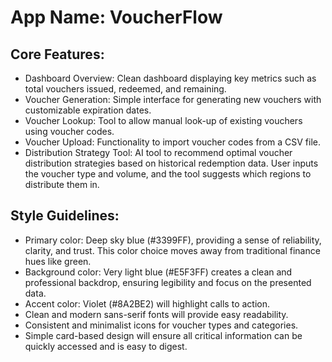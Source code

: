 # **App Name**: VoucherFlow

## Core Features:

- Dashboard Overview: Clean dashboard displaying key metrics such as total vouchers issued, redeemed, and remaining.
- Voucher Generation: Simple interface for generating new vouchers with customizable expiration dates.
- Voucher Lookup: Tool to allow manual look-up of existing vouchers using voucher codes.
- Voucher Upload: Functionality to import voucher codes from a CSV file.
- Distribution Strategy Tool: AI tool to recommend optimal voucher distribution strategies based on historical redemption data. User inputs the voucher type and volume, and the tool suggests which regions to distribute them in.

## Style Guidelines:

- Primary color: Deep sky blue (#3399FF), providing a sense of reliability, clarity, and trust. This color choice moves away from traditional finance hues like green.
- Background color: Very light blue (#E5F3FF) creates a clean and professional backdrop, ensuring legibility and focus on the presented data. 
- Accent color: Violet (#8A2BE2) will highlight calls to action.
- Clean and modern sans-serif fonts will provide easy readability.
- Consistent and minimalist icons for voucher types and categories.
- Simple card-based design will ensure all critical information can be quickly accessed and is easy to digest.